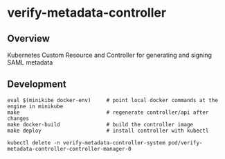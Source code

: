 # verify-metadata-controller

## Overview

Kubernetes Custom Resource and Controller for generating and signing SAML metadata

## Development

```
eval $(minikibe docker-env)     # point local docker commands at the engine in minikube 
make                            # regenerate controller/api after changes
make docker-build               # build the controller image
make deploy                     # install controller with kubectl 
```

```
kubectl delete -n verify-metadata-controller-system pod/verify-metadata-controller-controller-manager-0
```

